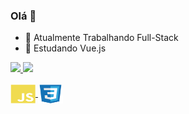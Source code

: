 ### Olá 👋

- 🔭 Atualmente Trabalhando Full-Stack
- 🌱 Estudando Vue.js

 <div>
  <a href="https://github.com/MarcosVAV">
  <img height="180em" src="https://github-readme-stats.vercel.app/api?username=MarcosVAV&show_icons=true&theme=dracula&include_all_commits=true&count_private=true"/>
  <img height="180em" src="https://github-readme-stats.vercel.app/api/top-langs/?username=MarcosVAV&layout=compact&langs_count=7&theme=dracula"/>
</div>
  
<div style="display: inline_block"><br>
  <img align="center" height="30" width="40" src="https://raw.githubusercontent.com/devicons/devicon/master/icons/javascript/javascript-plain.svg">
  <img align="center" height="30" width="40" src="https://raw.githubusercontent.com/devicons/devicon/master/icons/css3/css3-original.svg">
</div>
